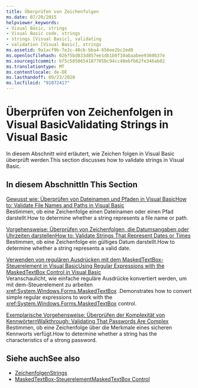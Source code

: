 ```yaml
---
title: Überprüfen von Zeichenfolgen
ms.date: 07/20/2015
helpviewer_keywords:
- Visual Basic, strings
- Visual Basic code, strings
- strings [Visual Basic], validating
- validation [Visual Basic], strings
ms.assetid: 9a1acf9b-7e2c-40cb-bba4-656ee2bc2ed0
ms.openlocfilehash: 026f5bd833d857ee1db1b0f10abaabee9360b37e
ms.sourcegitcommit: bf5c5850654187705bc94cc40ebfb62fe346ab02
ms.translationtype: MT
ms.contentlocale: de-DE
ms.lasthandoff: 09/23/2020
ms.locfileid: "91072417"
---
```

# <a name="validating-strings-in-visual-basic"></a><span data-ttu-id="db598-102">Überprüfen von Zeichenfolgen in Visual Basic</span><span class="sxs-lookup"><span data-stu-id="db598-102">Validating Strings in Visual Basic</span></span>

<span data-ttu-id="db598-103">In diesem Abschnitt wird erläutert, wie Zeichen folgen in Visual Basic überprüft werden.</span><span class="sxs-lookup"><span data-stu-id="db598-103">This section discusses how to validate strings in Visual Basic.</span></span>  
  
## <a name="in-this-section"></a><span data-ttu-id="db598-104">In diesem Abschnitt</span><span class="sxs-lookup"><span data-stu-id="db598-104">In This Section</span></span>  

 [<span data-ttu-id="db598-105">Gewusst wie: Überprüfen von Dateinamen und Pfaden in Visual Basic</span><span class="sxs-lookup"><span data-stu-id="db598-105">How to: Validate File Names and Paths in Visual Basic</span></span>](how-to-validate-file-names-and-paths.md)  
 <span data-ttu-id="db598-106">Bestimmen, ob eine Zeichenfolge einen Dateinamen oder einen Pfad darstellt.</span><span class="sxs-lookup"><span data-stu-id="db598-106">How to determine whether a string represents a file name or path.</span></span>  
  
 [<span data-ttu-id="db598-107">Vorgehensweise: Überprüfen von Zeichenfolgen, die Datumsangaben oder Uhrzeiten darstellen</span><span class="sxs-lookup"><span data-stu-id="db598-107">How to: Validate Strings That Represent Dates or Times</span></span>](how-to-validate-strings-that-represent-dates-or-times.md)  
 <span data-ttu-id="db598-108">Bestimmen, ob eine Zeichenfolge ein gültiges Datum darstellt.</span><span class="sxs-lookup"><span data-stu-id="db598-108">How to determine whether a string represents a valid date.</span></span>  
  
 [<span data-ttu-id="db598-109">Verwenden von regulären Ausdrücken mit dem MaskedTextBox-Steuerelement in Visual Basic</span><span class="sxs-lookup"><span data-stu-id="db598-109">Using Regular Expressions with the MaskedTextBox Control in Visual Basic</span></span>](using-regular-expressions-with-the-maskedtextbox-control.md)  
 <span data-ttu-id="db598-110">Veranschaulicht, wie einfache reguläre Ausdrücke konvertiert werden, um mit dem-Steuerelement zu arbeiten <xref:System.Windows.Forms.MaskedTextBox> .</span><span class="sxs-lookup"><span data-stu-id="db598-110">Demonstrates how to convert simple regular expressions to work with the <xref:System.Windows.Forms.MaskedTextBox> control.</span></span>  
  
 [<span data-ttu-id="db598-111">Exemplarische Vorgehensweise: Überprüfen der Komplexität von Kennwörtern</span><span class="sxs-lookup"><span data-stu-id="db598-111">Walkthrough: Validating That Passwords Are Complex</span></span>](walkthrough-validating-that-passwords-are-complex.md)  
 <span data-ttu-id="db598-112">Bestimmen, ob eine Zeichenfolge über die Merkmale eines sicheren Kennworts verfügt.</span><span class="sxs-lookup"><span data-stu-id="db598-112">How to determine whether a string has the characteristics of a strong password.</span></span>  
  
## <a name="see-also"></a><span data-ttu-id="db598-113">Siehe auch</span><span class="sxs-lookup"><span data-stu-id="db598-113">See also</span></span>

- [<span data-ttu-id="db598-114">Zeichenfolgen</span><span class="sxs-lookup"><span data-stu-id="db598-114">Strings</span></span>](index.md)
- [<span data-ttu-id="db598-115">MaskedTextBox-Steuerelement</span><span class="sxs-lookup"><span data-stu-id="db598-115">MaskedTextBox Control</span></span>](/dotnet/desktop/winforms/controls/maskedtextbox-control-windows-forms)
